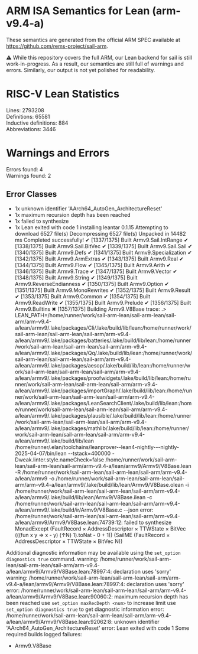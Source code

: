 # ARM ISA Semantics for Lean (arm-v9.4-a)

These semantics are generated from the official ARM SPEC available at
https://github.com/rems-project/sail-arm.

⚠️ While this repository covers the full ARM, our Lean backend for sail
is still work-in-progress. As a result, our semantics are still full of warnings
and errors. Similarly, our output is not yet polished for readability.
# RISC-V Lean Statistics

Lines: 2793208  
Definitions: 65581  
Inductive definitions: 884  
Abbreviations: 3446  

# Warnings and Errors

Errors found: 4  
Warnings found: 2  

## Error Classes

- 1x unknown identifier 'AArch64_AutoGen_ArchitectureReset'
- 1x maximum recursion depth has been reached
- 1x failed to synthesize
- 1x Lean exited with code 1
installing leantar 0.1.15
Attempting to download 6527 file(s)
Decompressing 6527 file(s)
Unpacked in 14482 ms
Completed successfully!
✔ [1337/1375] Built Armv9.Sail.IntRange
✔ [1338/1375] Built Armv9.Sail.BitVec
✔ [1339/1375] Built Armv9.Sail.Sail
✔ [1340/1375] Built Armv9.Defs
✔ [1341/1375] Built Armv9.Specialization
✔ [1342/1375] Built Armv9.ArmExtras
✔ [1343/1375] Built Armv9.Real
✔ [1344/1375] Built Armv9.Flow
✔ [1345/1375] Built Armv9.Arith
✔ [1346/1375] Built Armv9.Trace
✔ [1347/1375] Built Armv9.Vector
✔ [1348/1375] Built Armv9.String
✔ [1349/1375] Built Armv9.ReverseEndianness
✔ [1350/1375] Built Armv9.Option
✔ [1351/1375] Built Armv9.MonoRewrites
✔ [1352/1375] Built Armv9.Result
✔ [1353/1375] Built Armv9.Common
✔ [1354/1375] Built Armv9.ReadWrite
✔ [1355/1375] Built Armv9.Prelude
✔ [1356/1375] Built Armv9.Builtins
✖ [1357/1375] Building Armv9.V8Base
trace: .> LEAN_PATH=/home/runner/work/sail-arm-lean/sail-arm-lean/sail-arm/arm-v9.4-a/lean/armv9/.lake/packages/Cli/.lake/build/lib/lean:/home/runner/work/sail-arm-lean/sail-arm-lean/sail-arm/arm-v9.4-a/lean/armv9/.lake/packages/batteries/.lake/build/lib/lean:/home/runner/work/sail-arm-lean/sail-arm-lean/sail-arm/arm-v9.4-a/lean/armv9/.lake/packages/Qq/.lake/build/lib/lean:/home/runner/work/sail-arm-lean/sail-arm-lean/sail-arm/arm-v9.4-a/lean/armv9/.lake/packages/aesop/.lake/build/lib/lean:/home/runner/work/sail-arm-lean/sail-arm-lean/sail-arm/arm-v9.4-a/lean/armv9/.lake/packages/proofwidgets/.lake/build/lib/lean:/home/runner/work/sail-arm-lean/sail-arm-lean/sail-arm/arm-v9.4-a/lean/armv9/.lake/packages/importGraph/.lake/build/lib/lean:/home/runner/work/sail-arm-lean/sail-arm-lean/sail-arm/arm-v9.4-a/lean/armv9/.lake/packages/LeanSearchClient/.lake/build/lib/lean:/home/runner/work/sail-arm-lean/sail-arm-lean/sail-arm/arm-v9.4-a/lean/armv9/.lake/packages/plausible/.lake/build/lib/lean:/home/runner/work/sail-arm-lean/sail-arm-lean/sail-arm/arm-v9.4-a/lean/armv9/.lake/packages/mathlib/.lake/build/lib/lean:/home/runner/work/sail-arm-lean/sail-arm-lean/sail-arm/arm-v9.4-a/lean/armv9/.lake/build/lib/lean /home/runner/.elan/toolchains/leanprover--lean4-nightly---nightly-2025-04-07/bin/lean --tstack=400000 -Dweak.linter.style.nameCheck=false /home/runner/work/sail-arm-lean/sail-arm-lean/sail-arm/arm-v9.4-a/lean/armv9/Armv9/V8Base.lean -R /home/runner/work/sail-arm-lean/sail-arm-lean/sail-arm/arm-v9.4-a/lean/armv9 -o /home/runner/work/sail-arm-lean/sail-arm-lean/sail-arm/arm-v9.4-a/lean/armv9/.lake/build/lib/lean/Armv9/V8Base.olean -i /home/runner/work/sail-arm-lean/sail-arm-lean/sail-arm/arm-v9.4-a/lean/armv9/.lake/build/lib/lean/Armv9/V8Base.ilean -c /home/runner/work/sail-arm-lean/sail-arm-lean/sail-arm/arm-v9.4-a/lean/armv9/.lake/build/ir/Armv9/V8Base.c --json
error: /home/runner/work/sail-arm-lean/sail-arm-lean/sail-arm/arm-v9.4-a/lean/armv9/Armv9/V8Base.lean:74739:12: failed to synthesize
  MonadExcept (FaultRecord × AddressDescriptor × TTWState × BitVec (((fun x y => x - y) (↑N) 1).toNat - 0 + 1))
    (SailME (FaultRecord × AddressDescriptor × TTWState × BitVec N))

Additional diagnostic information may be available using the `set_option diagnostics true` command.
warning: /home/runner/work/sail-arm-lean/sail-arm-lean/sail-arm/arm-v9.4-a/lean/armv9/Armv9/V8Base.lean:78997:4: declaration uses 'sorry'
warning: /home/runner/work/sail-arm-lean/sail-arm-lean/sail-arm/arm-v9.4-a/lean/armv9/Armv9/V8Base.lean:78997:4: declaration uses 'sorry'
error: /home/runner/work/sail-arm-lean/sail-arm-lean/sail-arm/arm-v9.4-a/lean/armv9/Armv9/V8Base.lean:90060:2: maximum recursion depth has been reached
use `set_option maxRecDepth <num>` to increase limit
use `set_option diagnostics true` to get diagnostic information
error: /home/runner/work/sail-arm-lean/sail-arm-lean/sail-arm/arm-v9.4-a/lean/armv9/Armv9/V8Base.lean:92062:8: unknown identifier 'AArch64_AutoGen_ArchitectureReset'
error: Lean exited with code 1
Some required builds logged failures:
- Armv9.V8Base
